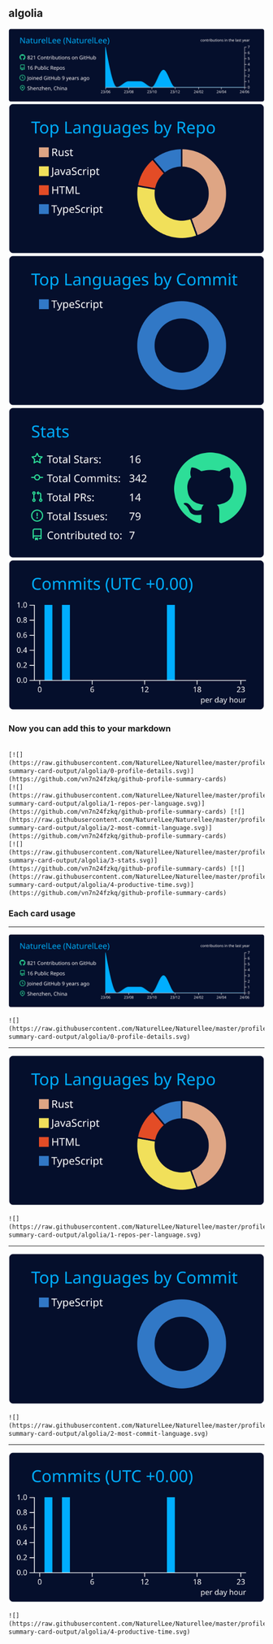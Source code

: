 ## algolia

[![](./0-profile-details.svg)](https://github.com/vn7n24fzkq/github-profile-summary-cards)
[![](./1-repos-per-language.svg)](https://github.com/vn7n24fzkq/github-profile-summary-cards) [![](./2-most-commit-language.svg)](https://github.com/vn7n24fzkq/github-profile-summary-cards)
[![](./3-stats.svg)](https://github.com/vn7n24fzkq/github-profile-summary-cards) [![](./4-productive-time.svg)](https://github.com/vn7n24fzkq/github-profile-summary-cards)
### Now you can add this to your markdown
```

[![](https://raw.githubusercontent.com/NaturelLee/Naturellee/master/profile-summary-card-output/algolia/0-profile-details.svg)](https://github.com/vn7n24fzkq/github-profile-summary-cards)
[![](https://raw.githubusercontent.com/NaturelLee/Naturellee/master/profile-summary-card-output/algolia/1-repos-per-language.svg)](https://github.com/vn7n24fzkq/github-profile-summary-cards) [![](https://raw.githubusercontent.com/NaturelLee/Naturellee/master/profile-summary-card-output/algolia/2-most-commit-language.svg)](https://github.com/vn7n24fzkq/github-profile-summary-cards)
[![](https://raw.githubusercontent.com/NaturelLee/Naturellee/master/profile-summary-card-output/algolia/3-stats.svg)](https://github.com/vn7n24fzkq/github-profile-summary-cards) [![](https://raw.githubusercontent.com/NaturelLee/Naturellee/master/profile-summary-card-output/algolia/4-productive-time.svg)](https://github.com/vn7n24fzkq/github-profile-summary-cards)

```

### Each card usage
---

![](./0-profile-details.svg)

```
![](https://raw.githubusercontent.com/NaturelLee/Naturellee/master/profile-summary-card-output/algolia/0-profile-details.svg)
```

    

---

![](./1-repos-per-language.svg)

```
![](https://raw.githubusercontent.com/NaturelLee/Naturellee/master/profile-summary-card-output/algolia/1-repos-per-language.svg)
```

    

---

![](./2-most-commit-language.svg)

```
![](https://raw.githubusercontent.com/NaturelLee/Naturellee/master/profile-summary-card-output/algolia/2-most-commit-language.svg)
```

    

---

![](./4-productive-time.svg)

```
![](https://raw.githubusercontent.com/NaturelLee/Naturellee/master/profile-summary-card-output/algolia/4-productive-time.svg)
```

    
